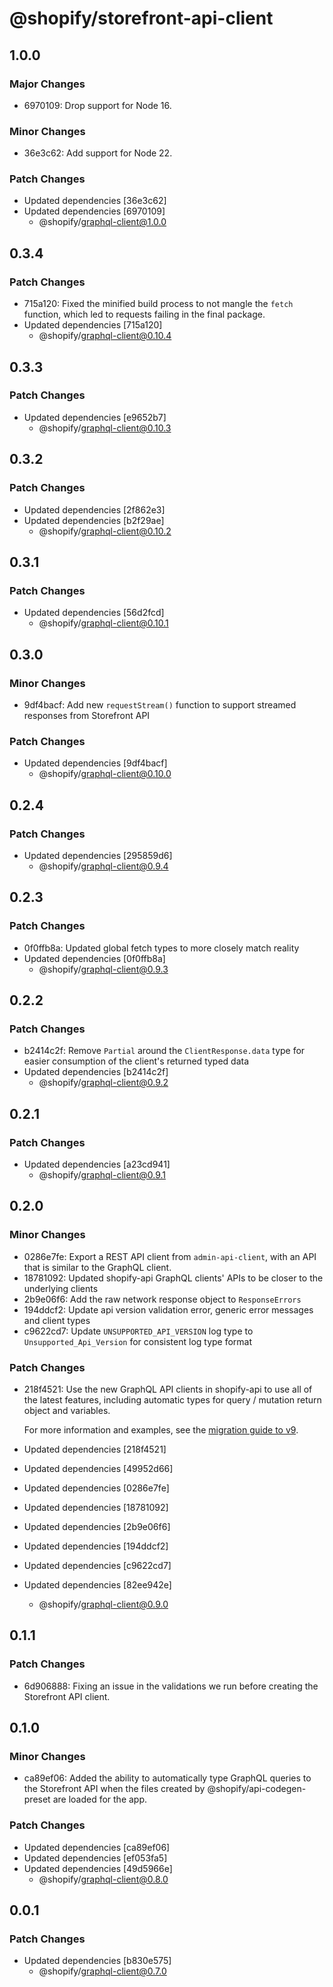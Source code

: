 # @shopify/storefront-api-client

## 1.0.0

### Major Changes

- 6970109: Drop support for Node 16.

### Minor Changes

- 36e3c62: Add support for Node 22.

### Patch Changes

- Updated dependencies [36e3c62]
- Updated dependencies [6970109]
  - @shopify/graphql-client@1.0.0

## 0.3.4

### Patch Changes

- 715a120: Fixed the minified build process to not mangle the `fetch` function, which led to requests failing in the final package.
- Updated dependencies [715a120]
  - @shopify/graphql-client@0.10.4

## 0.3.3

### Patch Changes

- Updated dependencies [e9652b7]
  - @shopify/graphql-client@0.10.3

## 0.3.2

### Patch Changes

- Updated dependencies [2f862e3]
- Updated dependencies [b2f29ae]
  - @shopify/graphql-client@0.10.2

## 0.3.1

### Patch Changes

- Updated dependencies [56d2fcd]
  - @shopify/graphql-client@0.10.1

## 0.3.0

### Minor Changes

- 9df4bacf: Add new `requestStream()` function to support streamed responses from Storefront API

### Patch Changes

- Updated dependencies [9df4bacf]
  - @shopify/graphql-client@0.10.0

## 0.2.4

### Patch Changes

- Updated dependencies [295859d6]
  - @shopify/graphql-client@0.9.4

## 0.2.3

### Patch Changes

- 0f0ffb8a: Updated global fetch types to more closely match reality
- Updated dependencies [0f0ffb8a]
  - @shopify/graphql-client@0.9.3

## 0.2.2

### Patch Changes

- b2414c2f: Remove `Partial` around the `ClientResponse.data` type for easier consumption of the client's returned typed data
- Updated dependencies [b2414c2f]
  - @shopify/graphql-client@0.9.2

## 0.2.1

### Patch Changes

- Updated dependencies [a23cd941]
  - @shopify/graphql-client@0.9.1

## 0.2.0

### Minor Changes

- 0286e7fe: Export a REST API client from `admin-api-client`, with an API that is similar to the GraphQL client.
- 18781092: Updated shopify-api GraphQL clients' APIs to be closer to the underlying clients
- 2b9e06f6: Add the raw network response object to `ResponseErrors`
- 194ddcf2: Update api version validation error, generic error messages and client types
- c9622cd7: Update `UNSUPPORTED_API_VERSION` log type to `Unsupported_Api_Version` for consistent log type format

### Patch Changes

- 218f4521: Use the new GraphQL API clients in shopify-api to use all of the latest features, including automatic types for query / mutation return object and variables.

  For more information and examples, see the [migration guide to v9](../../apps/shopify-api/docs/migrating-to-v9.md#using-the-new-clients).

- Updated dependencies [218f4521]
- Updated dependencies [49952d66]
- Updated dependencies [0286e7fe]
- Updated dependencies [18781092]
- Updated dependencies [2b9e06f6]
- Updated dependencies [194ddcf2]
- Updated dependencies [c9622cd7]
- Updated dependencies [82ee942e]
  - @shopify/graphql-client@0.9.0

## 0.1.1

### Patch Changes

- 6d906888: Fixing an issue in the validations we run before creating the Storefront API client.

## 0.1.0

### Minor Changes

- ca89ef06: Added the ability to automatically type GraphQL queries to the Storefront API when the files created by @shopify/api-codegen-preset are loaded for the app.

### Patch Changes

- Updated dependencies [ca89ef06]
- Updated dependencies [ef053fa5]
- Updated dependencies [49d5966e]
  - @shopify/graphql-client@0.8.0

## 0.0.1

### Patch Changes

- Updated dependencies [b830e575]
  - @shopify/graphql-client@0.7.0
